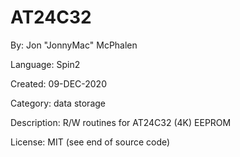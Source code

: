 # AT24C32

By: Jon "JonnyMac" McPhalen

Language: Spin2

Created: 09-DEC-2020

Category: data storage

Description:
R/W routines for AT24C32 (4K) EEPROM

License: MIT (see end of source code)
